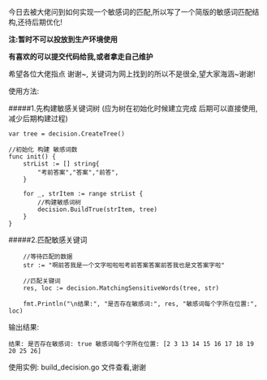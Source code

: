 
今日去被大佬问到如何实现一个敏感词的匹配,所以写了一个简版的敏感词匹配结构,还待后期优化!

**注:暂时不可以投放到生产环境使用**

**有喜欢的可以提交代码给我,或者拿走自己维护**

希望各位大佬指点 谢谢~, 关键词为网上找到的所以不是很全,望大家海涵~谢谢!

使用方法:

#####1.先构建敏感关键词树 (应为树在初始化时候建立完成 后期可以直接使用,减少后期构建过程)
```
var tree = decision.CreateTree()

//初始化 构建 敏感词数
func init() {
	strList := [] string{
		"考前答案","答案","前答",
	}

	for _, strItem := range strList {
		//构建敏感词树
		decision.BuildTrue(strItem, tree)
	}
}

```

#####2.匹配敏感关键词
```
	//等待匹配的数据
    str := "啊前答我是一个文字啦啦啦考前答案答案前答我也是文答案字啦"
   
    //匹配关键词
    res, loc := decision.MatchingSensitiveWords(tree, str)
   
    fmt.Println("\n结果:", "是否存在敏感词:", res, "敏感词每个字所在位置:", loc)
```
输出结果:
```
结果: 是否存在敏感词: true 敏感词每个字所在位置: [2 3 13 14 15 16 17 18 19 20 25 26]
```

使用实例: build_decision.go 文件查看,谢谢